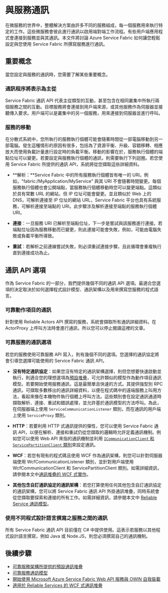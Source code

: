 <properties
   pageTitle="連接至 Azure Service Fabric 中的服務並與其進行通訊 | Microsoft Azure"
   description="了解如何連接至 Service Fabric 應用程式中的服務並與其進行通訊。"
   services="service-fabric"
   documentationCenter=".net"
   authors="kunaldsingh"
   manager="timlt"
   editor=""/>

<tags
   ms.service="service-fabric"
   ms.devlang="dotnet"
   ms.topic="article"
   ms.tgt_pltfrm="NA"
   ms.workload="NA"
   ms.date="08/21/2015"
   ms.author="kunalds"/>


# 與服務通訊
在微服務的世界中，整體解決方案由許多不同的服務組成，每一個服務用來執行特定的工作。這些微服務會彼此進行通訊以啟用端對端工作流程。有些用戶端應用程式會連接到服務並與其通訊。本文件將討論 Azure Service Fabric 如何讓您輕鬆設定與您使用 Service Fabric 所撰寫服務進行通訊。

## 重要概念
當您設定與服務的通訊時，您需要了解某些重要概念。
### 通訊程序將表示為主從
Service Fabric 通訊 API 代表主從類型的互動，甚至包含在相同叢集中所執行兩個服務之間的互動。目標服務將會連接到用戶端來源，或其他服務作為伺服器並接聽傳入要求。用戶端可以是叢集中的另一個服務，用來連接到伺服器並進行呼叫。
### 服務的移動
在分散式系統中，您所執行的服務執行個體可能會隨著時間從一部電腦移動到另一部電腦。發生這種情形的原因有很多，包括為了資源平衡、升級、容錯移轉、相應放大而使用負載計量進行設定時的負載平衡。移動的影響在於，服務執行個體的端點位址可以變更。若要設定與服務執行個體的通訊，則需要執行下列迴圈。若您使用 Service Fabric 所提供的通訊 API，系統將從您擷取這些詳細資料。

* **解析：**Service Fabric 中的所有服務執行個體皆有唯一的 URI。例如，"fabric:/MyApplication/MyService" 與其 URI 不會隨著時間變更。每個服務執行個體也會公開端點，當服務執行個體移動時您可以變更端點。這類似於具有常數 URL 的網站，但 IP 位址可能會變更。並且類似於 Web 上的 DNS，可解析連接至 IP 位址的網站 URL，Service Fabric 平台也具有系統服務，可解析連接至端點的 URI。此步驟涉及解析連接至端點的服務執行個體 URI。

* **連接**：一旦服務 URI 已解析至端點位址，下一步是嘗試與該服務進行連接。若端點位址因為服務移動而已變更，則此連接可能會失敗，例如，可能由電腦失敗或負載平衡所導致。

* **重試**：若解析之前連線嘗試失敗，則必須重試連接步驟，且此循環會重複執行直到連接成功為止。

## 通訊 API 選項
作為 Service Fabric 的一部分，我們提供幾個不同的通訊 API 選項。最適合您選項的決定取決於如何選擇程式設計模型、通訊架構以及用來撰寫您服務的程式語言。
### 可靠動作項目的通訊
針對使用 Reliable Actors API 撰寫的服務，系統會擷取所有通訊詳細資料。在 ActorProxy 上呼叫方法時會進行通訊，所以您可以停止閱讀這裡的文章。

### 可靠服務的通訊選項
若您的服務使用可靠服務 API 寫入，則有幾個不同的選項。您選擇的通訊協定將會引導您選擇可能使用的 Service Fabric 通訊 API。

* **沒有特定通訊協定**：如果您沒有特定的通訊架構選擇，則但您想要快速啟動並執行，則適合您的理想選項為[預設堆疊](service-fabric-reliable-services-communication-remoting.md)，可允許類似的模型作為動作項目通訊模型。若要開始使用服務通訊，這是最簡單且快速的方式。其提供強型別 RPC 通訊，可擷取多數移出的通訊詳細資料，以便在程式碼中的遠端服務上叫用方法，看起來像在本機物件執行個體上呼叫方法。這些類別會在設定通訊通道時擷取解析、連接、重試和錯誤處理，並允許基於通訊模型的方法呼叫。為此，在伺服器端上使用 `ServiceCommunicationListener` 類別，而在通訊的用戶端上使用 `ServiceProxy` 類別。

* **HTTP**：若要利用 HTTP 式通訊提供的彈性，您可以使用 Service Fabric 通訊 API，以便在解析、連接和重試仍從您擷取的邏輯時允許定義通訊機制。例如您可以使用 Web API 來指的通訊機制並利用 [`ICommunicationClient` 和 `ServicePartitionClient` 類別](service-fabric-reliable-services-communication.md)來設定通訊。
* **WCF**：若您有現有的程式碼且使用 WCF 作為通訊架構，則您可以針對伺服器端使用 WcfCommunicationListener 類別，並針對用戶端使用 WcfCommunicationClient 和 ServicePartitionClient 類別。如需詳細資訊，請參閱本文中[通訊堆疊的 WCF 式實作](service-fabric-reliable-services-communication-wcf.md)。

* **其他包含自訂通訊協定的通訊架構**：若您打算使用任何其他包含自訂通訊協定的通訊架構，您可以將 Service Fabric 通訊 API 外掛通訊堆疊，同時系統會從您擷取要探索和連接的所有工作。如需詳細資訊，請參閱本文中 [Reliable Service 通訊模型](service-fabric-reliable-services-communication.md)。

### 使用不同程式設計語言撰寫之服務之間的通訊
所有 Service Fabric 通訊 API 目前僅在 C# 中提供使用。這表示若服務以其他程式設計語言撰寫，例如 Java 或 Node.JS，則您必須撰寫自己的通訊機制。

## 後續步驟
* [可靠服務架構所提供的預設通訊堆疊 ](service-fabric-reliable-services-communication-remoting.md)
* [可靠服務通訊模型](service-fabric-reliable-services-communication.md)
* [開始使用 Microsoft Azure Service Fabric Web API 服務與 OWIN 自我裝載](service-fabric-reliable-services-communication-webapi.md)
* [適用於 Reliable Services 的 WCF 式通訊堆疊](service-fabric-reliable-services-communication-wcf.md)

<!---HONumber=AcomDC_1223_2015-->